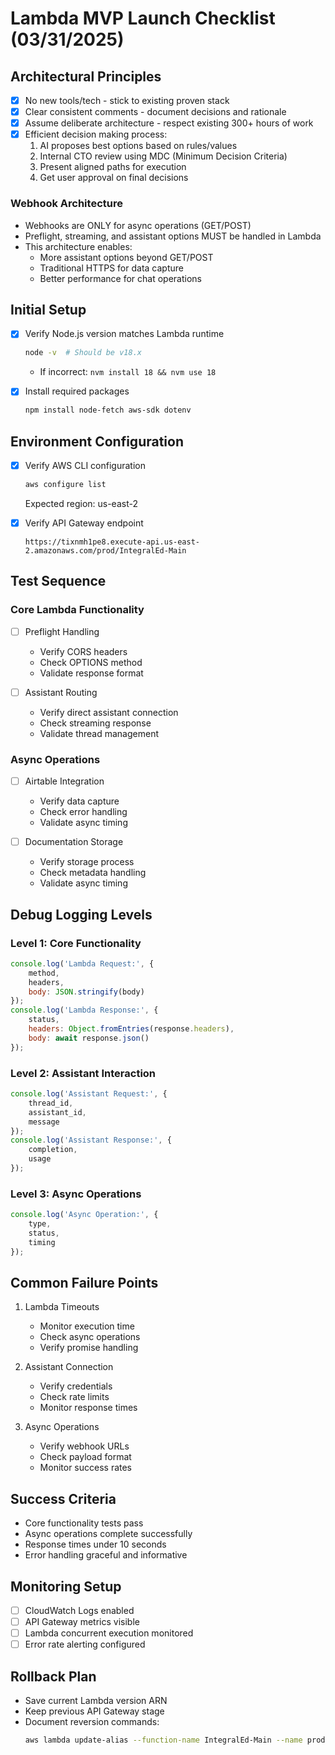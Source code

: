 # Lambda MVP Launch Checklist (03/31/2025)

## Architectural Principles
- [x] No new tools/tech - stick to existing proven stack
- [x] Clear consistent comments - document decisions and rationale
- [x] Assume deliberate architecture - respect existing 300+ hours of work
- [x] Efficient decision making process:
  1. AI proposes best options based on rules/values
  2. Internal CTO review using MDC (Minimum Decision Criteria)
  3. Present aligned paths for execution
  4. Get user approval on final decisions

### Webhook Architecture
- Webhooks are ONLY for async operations (GET/POST)
- Preflight, streaming, and assistant options MUST be handled in Lambda
- This architecture enables:
  - More assistant options beyond GET/POST
  - Traditional HTTPS for data capture
  - Better performance for chat operations

## Initial Setup
- [x] Verify Node.js version matches Lambda runtime
  ```bash
  node -v  # Should be v18.x
  ```
  - If incorrect: `nvm install 18 && nvm use 18`

- [x] Install required packages
  ```bash
  npm install node-fetch aws-sdk dotenv
  ```

## Environment Configuration
- [x] Verify AWS CLI configuration
  ```bash
  aws configure list
  ```
  Expected region: us-east-2

- [x] Verify API Gateway endpoint
  ```
  https://tixnmh1pe8.execute-api.us-east-2.amazonaws.com/prod/IntegralEd-Main
  ```

## Test Sequence

### Core Lambda Functionality
- [ ] Preflight Handling
  - Verify CORS headers
  - Check OPTIONS method
  - Validate response format

- [ ] Assistant Routing
  - Verify direct assistant connection
  - Check streaming response
  - Validate thread management

### Async Operations
- [ ] Airtable Integration
  - Verify data capture
  - Check error handling
  - Validate async timing

- [ ] Documentation Storage
  - Verify storage process
  - Check metadata handling
  - Validate async timing

## Debug Logging Levels

### Level 1: Core Functionality
```javascript
console.log('Lambda Request:', {
    method,
    headers,
    body: JSON.stringify(body)
});
console.log('Lambda Response:', {
    status,
    headers: Object.fromEntries(response.headers),
    body: await response.json()
});
```

### Level 2: Assistant Interaction
```javascript
console.log('Assistant Request:', {
    thread_id,
    assistant_id,
    message
});
console.log('Assistant Response:', {
    completion,
    usage
});
```

### Level 3: Async Operations
```javascript
console.log('Async Operation:', {
    type,
    status,
    timing
});
```

## Common Failure Points
1. Lambda Timeouts
   - Monitor execution time
   - Check async operations
   - Verify promise handling

2. Assistant Connection
   - Verify credentials
   - Check rate limits
   - Monitor response times

3. Async Operations
   - Verify webhook URLs
   - Check payload format
   - Monitor success rates

## Success Criteria
- Core functionality tests pass
- Async operations complete successfully
- Response times under 10 seconds
- Error handling graceful and informative

## Monitoring Setup
- [ ] CloudWatch Logs enabled
- [ ] API Gateway metrics visible
- [ ] Lambda concurrent execution monitored
- [ ] Error rate alerting configured

## Rollback Plan
- Save current Lambda version ARN
- Keep previous API Gateway stage
- Document reversion commands:
  ```bash
  aws lambda update-alias --function-name IntegralEd-Main --name prod --function-version [PREVIOUS_VERSION]
  ``` 